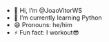 - 👋 Hi, I’m @JoaoVitorWS
- 🌱 I’m currently learning Python
- 😄 Pronouns: he/him
- ⚡ Fun fact: I workout😎

